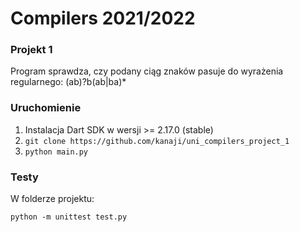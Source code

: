 # Compilers 2021/2022

### Projekt 1
Program sprawdza, czy podany ciąg znaków pasuje do wyrażenia regularnego: (ab)?b(ab|ba)*

### Uruchomienie
1. Instalacja Dart SDK w wersji >= 2.17.0 (stable)
2. `git clone https://github.com/kanaji/uni_compilers_project_1`
3. `python main.py`

### Testy
W folderze projektu:

`python -m unittest test.py`